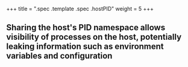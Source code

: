 +++
title = ".spec .template .spec .hostPID"
weight = 5
+++

## Sharing the host's PID namespace allows visibility of processes on the host, potentially leaking information such as environment variables and configuration
